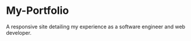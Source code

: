 # My-Portfolio
A responsive site detailing my experience as a software engineer and web developer.

